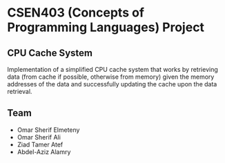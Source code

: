 # CSEN403 (Concepts of Programming Languages) Project

## CPU Cache System

Implementation of a simplified CPU cache system that works by retrieving data (from cache if possible, otherwise from memory) given the memory addresses of the data and successfully updating the cache upon the data retrieval.

## Team

- Omar Sherif Elmeteny
- Omar Sherif Ali
- Ziad Tamer Atef
- Abdel-Aziz Alamry
